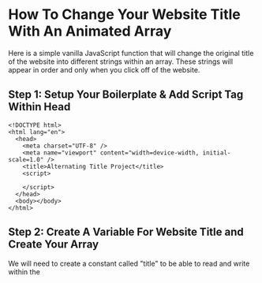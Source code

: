 # How To Change Your Website Title With An Animated Array

Here is a simple vanilla JavaScript function that will change the original title of the website into different strings within an array. These strings will appear in order and only when you click off of the website.

## Step 1: Setup Your Boilerplate & Add Script Tag Within Head

```
<!DOCTYPE html>
<html lang="en">
  <head>
    <meta charset="UTF-8" />
    <meta name="viewport" content="width=device-width, initial-scale=1.0" />
    <title>Alternating Title Project</title>
    <script>

    </script>
  </head>
  <body></body>
</html>
```

## Step 2: Create A Variable For Website Title and Create Your Array

We will need to create a constant called "title" to be able to read and write within the <title> DOM element.

```
const title = document.title;
```

Now create an array called "newTitle" that will consist of strings that you want the <title> to be.
(Keep in mind that long titles will be cut off.)

```
const newTitle = [
  // Keep in mind of character length because a long title will be cut off
  "Line One",
  "Line Two",
  "Line Three",
  "Line Four",
  "Line Five",
];
```

## Step 3: Window onBlur Function

We will need to create an event listener that detects when we are not actively on our website. This function will be activated when we are in a different tab or click on a different browser window.

```
window.addEventListener("blur", function () {

});
```

Within this function, we are going to set an interval that will change the title in order of the array every four seconds. First, we will need to create a variable for this interval called "intervalTime" and set it to null. Null will stop the interval from running. Second, create a "speed" variable that equals 4000 milliseconds (4 seconds). This variable will make it easier to adjust speed in the future.

```
var intervalTime = null;
var speed = 4000;
window.addEventListener("blur", function () {
  intervalTime = setInterval(function () {

  }, speed);
});
```

Inside the setInterval function, create an if statement with a variable named "i" and if i is less than newTitle array minus one, add one to i. If false, i equals 0. This if statement will reset to zero if the incremental increase exceeds the length of the array.

```
window.addEventListener("blur", function () {
  intervalTime = setInterval(function () {
    if (i < newTitle.length - 1) {
      i++;
    } else {
      i = 0;
    }
    document.title = newTitle[i]; // This replaces the title with which number of the array it is on
  }, speed);
});
```

## Step 4: Windows onFocus Function

We will want to reset the <title> element back to it's original value by creating an onFocus function that is activated when we are actively on the website.

```
window.addEventListener("focus", function () {

});
```

Inside the onFocus function, we need to clear the interval so it starts from the beginning the next time we click off and have the document.title equal title again.

```
window.addEventListener("focus", function () {
  // When the window is focused (you are actively on)
  clearInterval(intervalTime);
  document.title = title; // Changes back to original title
});
```

## Final Code

```
<!DOCTYPE html>
<html lang="en">
  <head>
    <meta charset="UTF-8" />
    <meta name="viewport" content="width=device-width, initial-scale=1.0" />
    <title>Alternating Title Project</title>

    <script>
      const title = document.title;
      const newTitle = [
        // keep in mind of character length as a long title will be cut off
        "Line One",
        "Line Two",
        "Line Three",
        "Line Four",
        "Line Five",
      ];

      var intervalTime = null; // null will stop the interval
      var i = -1; // -1 will start at the first string of the array
      var speed = 4000; // 4 seconds

      window.addEventListener("blur", function () {
        // When the window is blurred (you are not actively on and have clicked off screen)
        intervalTime = setInterval(function () {
          if (i < newTitle.length - 1) {
            i++;
          } else {
            i = 0;
          }
          document.title = newTitle[i]; // This replace the title with which number of the array it is on
        }, speed);
      });

      window.addEventListener("focus", function () {
        // When the window is focused (you are actively on)
        clearInterval(intervalTime);
        document.title = title; // Changes back to original title
      });
    </script>
  </head>
  <body></body>
</html>
```
